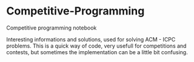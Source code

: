 # Competitive-Programming
Competitive programming notebook

Interesting informations and solutions, used for solving ACM - ICPC problems.
This is a quick way of code, very usefull for competitions and contests, but sometimes the implementation can be a little bit confusing.
